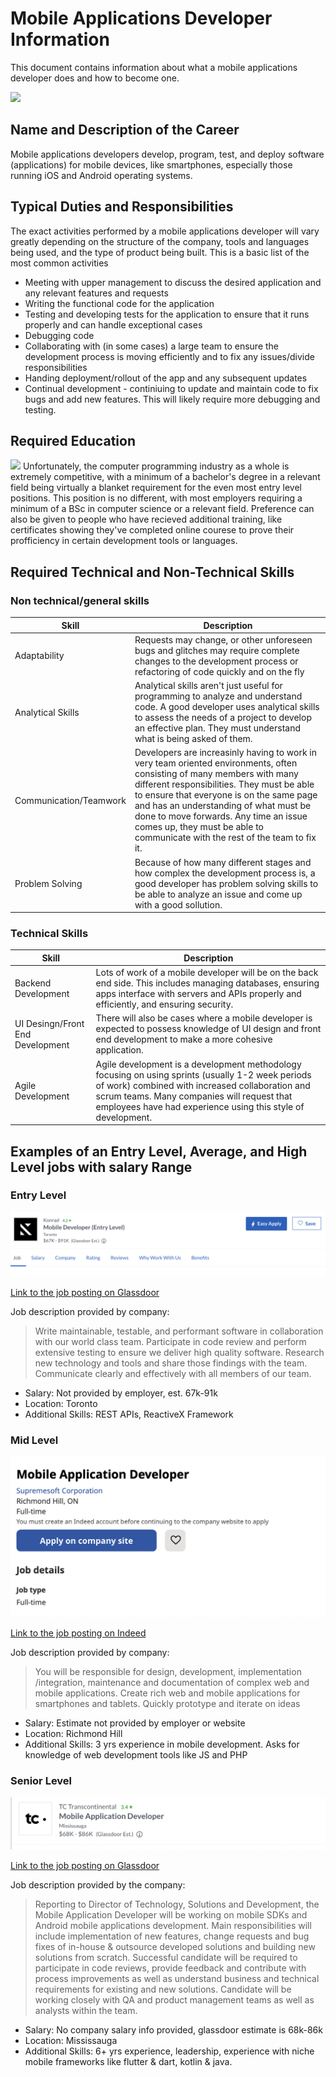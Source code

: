 
# Mobile Applications Developer Information
This document contains information about what a mobile applications developer does and how to become one. 

![](https://t4.ftcdn.net/jpg/03/52/97/73/240_F_352977326_Qu0VEVvmzJflBZnraDm3HJ2zrahCJEoa.jpg)


## Name and Description of the Career
 Mobile applications developers develop, program, test, and deploy software (applications) for mobile devices, like smartphones, especially those running iOS and Android operating systems. 

 ## Typical Duties and Responsibilities

The exact activities performed by a mobile applications developer will vary greatly depending on the structure of the company, tools and languages being used, and the type of product being built. This is a basic list of the most common activities

* Meeting with upper management to discuss the desired application and any relevant features and requests
* Writing the functional code for the application
* Testing and developing tests for the application to ensure that it runs properly and can handle exceptional cases
* Debugging code
* Collaborating with (in some cases) a large team to ensure the development process is moving efficiently and to fix any issues/divide responsibilities
* Handing deployment/rollout of the app and any subsequent updates
* Continual development - continiuing to update and maintain code to fix bugs and add new features. This will likely require more debugging and testing.

## Required Education
![](https://emojipedia-us.s3.amazonaws.com/source/skype/289/graduation-cap_1f393.png)
Unfortunately, the computer programming industry as a whole is extremely competitive, with a minimum of a bachelor's degree in a relevant field being virtually a blanket requirement for the even most entry level positions. This position is no different, with most employers requiring a minimum of a BSc in computer science or a relevant field. Preference can also be given to people who have recieved additional training, like certificates showing they've completed online courese to prove their profficiency in certain development tools or languages. 

## Required Technical and Non-Technical Skills

### Non technical/general skills
| Skill | Description |
| --- | --- |
|Adaptability| Requests may change, or other unforeseen bugs and glitches may require complete changes to the development process or refactoring of code quickly and on the fly|
|Analytical Skills| Analytical skills aren't just useful for programming to analyze and understand code. A good developer uses analytical skills to assess the needs of a project to develop an effective plan. They must understand what is being asked of them. |
| Communication/Teamwork | Developers are increasinly having to work in very team oriented environments, often consisting of many members with many different responsibilities. They must be able to ensure that everyone is on the same page and has an understanding of what must be done to move forwards. Any time an issue comes up, they must be able to communicate with the rest of the team to fix it. |
|Problem Solving | Because of how many different stages and how complex the development process is, a good developer has problem solving skills to be able to analyze an issue and come up with a good sollution. 

### Technical Skills

| Skill | Description |
| --- | --- | 
|Backend Development | Lots of work of a mobile developer will be on the back end side. This includes managing databases, ensuring apps interface with servers and APIs properly and efficiently, and ensuring security. 
| UI Desingn/Front End Development | There will also be cases where a mobile developer is expected to possess knowledge of UI design and front end development to make a more cohesive application. 
| Agile Development | Agile development is a development methodology focusing on using sprints (usually 1-2 week periods of work) combined with increased collaboration and scrum teams. Many companies will request that employees have had experience using this style of development. 

## Examples of an Entry Level, Average, and High Level jobs with salary Range

### Entry Level
![](/entry.png)

[Link to the job posting on Glassdoor](https://www.glassdoor.ca/job-listing/mobile-developer-entry-level-konrad-group-JV_IC2281069_KO0,28_KE29,41.htm?jl=1008053701088&utm_campaign=google_jobs_apply&utm_source=google_jobs_apply&utm_medium=organic)

Job description provided by company:
>Write maintainable, testable, and performant software in collaboration with our world class team. Participate in code review and perform extensive testing to ensure we deliver high quality software. Research new technology and tools and share those findings with the team. Communicate clearly and effectively with all members of our team.

* Salary: Not provided by employer, est. 67k-91k
* Location: Toronto
* Additional Skills: REST APIs, ReactiveX Framework
  
### Mid Level

![](/mid.png)

[Link to the job posting on Indeed](https://ca.indeed.com/viewjob?jk=0ec01300d4151b12&utm_campaign=google_jobs_apply&utm_source=google_jobs_apply&utm_medium=organic)

Job description provided by company: 

>You will be responsible for design, development, implementation /integration, maintenance and documentation of complex web and mobile applications. Create rich web and mobile applications for smartphones and tablets. Quickly prototype and iterate on ideas

* Salary: Estimate not provided by employer or website
* Location: Richmond Hill
* Additional Skills: 3 yrs experience in mobile development. Asks for knowledge of web development tools like JS and PHP

### Senior Level

![](/senior.png)

[Link to the job posting on Glassdoor](https://www.glassdoor.ca/job-listing/mobile-application-developer-tc-transcontinental-JV_IC2280741_KO0,28_KE29,48.htm?jl=1008180183041&utm_campaign=google_jobs_apply&utm_source=google_jobs_apply&utm_medium=organic)

Job description provided by the company:
>Reporting to Director of Technology, Solutions and Development, the Mobile Application Developer will be working on mobile SDKs and Android mobile applications development. Main responsibilities will include implementation of new features, change requests and bug fixes of in-house & outsource developed solutions and building new solutions from scratch. Successful candidate will be required to participate in code reviews, provide feedback and contribute with process improvements as well as understand business and technical requirements for existing and new solutions. Candidate will be working closely with QA and product management teams as well as analysts within the team.

* Salary: No company salary info provided, glassdoor estimate is 68k-86k
* Location: Mississauga
* Additional Skills: 6+ yrs experience, leadership, experience with niche mobile frameworks like flutter & dart, kotlin & java.



